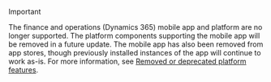 > [!IMPORTANT]
>  The finance and operations (Dynamics 365) mobile app and platform are no longer supported. The platform components supporting the mobile app will be removed in a future update. The mobile app has also been removed from app stores, though previously installed instances of the app will continue to work as-is. For more information, see [Removed or deprecated platform features](../get-started/removed-deprecated-features-platform-updates.md#finance-and-operations-dynamics-365-mobile-application-and-mobile-platform).

